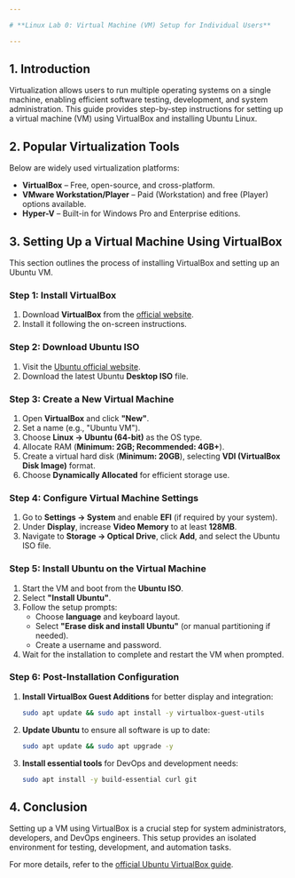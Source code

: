 ```yaml
---

# **Linux Lab 0: Virtual Machine (VM) Setup for Individual Users**

---
```


## **1. Introduction**
Virtualization allows users to run multiple operating systems on a single machine, enabling efficient software testing, development, and system administration. This guide provides step-by-step instructions for setting up a virtual machine (VM) using VirtualBox and installing Ubuntu Linux.

## **2. Popular Virtualization Tools**
Below are widely used virtualization platforms:
- **VirtualBox** – Free, open-source, and cross-platform.
- **VMware Workstation/Player** – Paid (Workstation) and free (Player) options available.
- **Hyper-V** – Built-in for Windows Pro and Enterprise editions.

## **3. Setting Up a Virtual Machine Using VirtualBox**
This section outlines the process of installing VirtualBox and setting up an Ubuntu VM.

### **Step 1: Install VirtualBox**
1. Download **VirtualBox** from the [official website](https://www.virtualbox.org/).
2. Install it following the on-screen instructions.

### **Step 2: Download Ubuntu ISO**
1. Visit the [Ubuntu official website](https://ubuntu.com/download/desktop).
2. Download the latest Ubuntu **Desktop ISO** file.

### **Step 3: Create a New Virtual Machine**
1. Open **VirtualBox** and click **"New"**.
2. Set a name (e.g., "Ubuntu VM").
3. Choose **Linux → Ubuntu (64-bit)** as the OS type.
4. Allocate RAM (**Minimum: 2GB; Recommended: 4GB+**).
5. Create a virtual hard disk (**Minimum: 20GB**), selecting **VDI (VirtualBox Disk Image)** format.
6. Choose **Dynamically Allocated** for efficient storage use.

### **Step 4: Configure Virtual Machine Settings**
1. Go to **Settings → System** and enable **EFI** (if required by your system).
2. Under **Display**, increase **Video Memory** to at least **128MB**.
3. Navigate to **Storage → Optical Drive**, click **Add**, and select the Ubuntu ISO file.

### **Step 5: Install Ubuntu on the Virtual Machine**
1. Start the VM and boot from the **Ubuntu ISO**.
2. Select **"Install Ubuntu"**.
3. Follow the setup prompts:
   - Choose **language** and keyboard layout.
   - Select **"Erase disk and install Ubuntu"** (or manual partitioning if needed).
   - Create a username and password.
4. Wait for the installation to complete and restart the VM when prompted.

### **Step 6: Post-Installation Configuration**
1. **Install VirtualBox Guest Additions** for better display and integration:
   ```bash
   sudo apt update && sudo apt install -y virtualbox-guest-utils
   ```
2. **Update Ubuntu** to ensure all software is up to date:
   ```bash
   sudo apt update && sudo apt upgrade -y
   ```
3. **Install essential tools** for DevOps and development needs:
   ```bash
   sudo apt install -y build-essential curl git
   ```

## **4. Conclusion**
Setting up a VM using VirtualBox is a crucial step for system administrators, developers, and DevOps engineers. This setup provides an isolated environment for testing, development, and automation tasks.

For more details, refer to the [official Ubuntu VirtualBox guide](https://ubuntu.com/tutorials/how-to-run-ubuntu-desktop-on-a-virtual-machine-using-virtualbox#1-overview).
